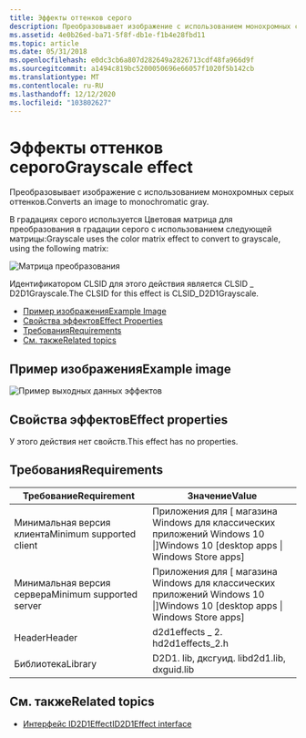 ```yaml
---
title: Эффекты оттенков серого
description: Преобразовывает изображение с использованием монохромных серых оттенков.
ms.assetid: 4e0b26ed-ba71-5f8f-db1e-f1b4e28fbd11
ms.topic: article
ms.date: 05/31/2018
ms.openlocfilehash: e0dc3cb6a807d282649a2826713cdf48fa966d9f
ms.sourcegitcommit: a1494c819bc5200050696e66057f1020f5b142cb
ms.translationtype: MT
ms.contentlocale: ru-RU
ms.lasthandoff: 12/12/2020
ms.locfileid: "103802627"
---
```

# <a name="grayscale-effect"></a><span data-ttu-id="b6293-103">Эффекты оттенков серого</span><span class="sxs-lookup"><span data-stu-id="b6293-103">Grayscale effect</span></span>

<span data-ttu-id="b6293-104">Преобразовывает изображение с использованием монохромных серых оттенков.</span><span class="sxs-lookup"><span data-stu-id="b6293-104">Converts an image to monochromatic gray.</span></span>

<span data-ttu-id="b6293-105">В градациях серого используется Цветовая матрица для преобразования в градации серого с использованием следующей матрицы:</span><span class="sxs-lookup"><span data-stu-id="b6293-105">Grayscale uses the color matrix effect to convert to grayscale, using the following matrix:</span></span>

![Матрица преобразования](images/grayscale-effect-matrix.png)

<span data-ttu-id="b6293-107">Идентификатором CLSID для этого действия является CLSID \_ D2D1Grayscale.</span><span class="sxs-lookup"><span data-stu-id="b6293-107">The CLSID for this effect is CLSID\_D2D1Grayscale.</span></span>

-   [<span data-ttu-id="b6293-108">Пример изображения</span><span class="sxs-lookup"><span data-stu-id="b6293-108">Example Image</span></span>](#example-image)
-   [<span data-ttu-id="b6293-109">Свойства эффектов</span><span class="sxs-lookup"><span data-stu-id="b6293-109">Effect Properties</span></span>](#effect-properties)
-   [<span data-ttu-id="b6293-110">Требования</span><span class="sxs-lookup"><span data-stu-id="b6293-110">Requirements</span></span>](#requirements)
-   [<span data-ttu-id="b6293-111">См. также</span><span class="sxs-lookup"><span data-stu-id="b6293-111">Related topics</span></span>](#related-topics)

## <a name="example-image"></a><span data-ttu-id="b6293-112">Пример изображения</span><span class="sxs-lookup"><span data-stu-id="b6293-112">Example image</span></span>

![Пример выходных данных эффектов](images/grayscale-effect.png)

## <a name="effect-properties"></a><span data-ttu-id="b6293-114">Свойства эффектов</span><span class="sxs-lookup"><span data-stu-id="b6293-114">Effect properties</span></span>

<span data-ttu-id="b6293-115">У этого действия нет свойств.</span><span class="sxs-lookup"><span data-stu-id="b6293-115">This effect has no properties.</span></span>

## <a name="requirements"></a><span data-ttu-id="b6293-116">Требования</span><span class="sxs-lookup"><span data-stu-id="b6293-116">Requirements</span></span>



| <span data-ttu-id="b6293-117">Требование</span><span class="sxs-lookup"><span data-stu-id="b6293-117">Requirement</span></span> | <span data-ttu-id="b6293-118">Значение</span><span class="sxs-lookup"><span data-stu-id="b6293-118">Value</span></span> |
|--------------------------|---------------------------------------------------|
| <span data-ttu-id="b6293-119">Минимальная версия клиента</span><span class="sxs-lookup"><span data-stu-id="b6293-119">Minimum supported client</span></span> | <span data-ttu-id="b6293-120">Приложения для \[ магазина Windows для классических приложений Windows 10 \|\]</span><span class="sxs-lookup"><span data-stu-id="b6293-120">Windows 10 \[desktop apps \| Windows Store apps\]</span></span> |
| <span data-ttu-id="b6293-121">Минимальная версия сервера</span><span class="sxs-lookup"><span data-stu-id="b6293-121">Minimum supported server</span></span> | <span data-ttu-id="b6293-122">Приложения для \[ магазина Windows для классических приложений Windows 10 \|\]</span><span class="sxs-lookup"><span data-stu-id="b6293-122">Windows 10 \[desktop apps \| Windows Store apps\]</span></span> |
| <span data-ttu-id="b6293-123">Header</span><span class="sxs-lookup"><span data-stu-id="b6293-123">Header</span></span>                   | <span data-ttu-id="b6293-124">d2d1effects \_ 2. h</span><span class="sxs-lookup"><span data-stu-id="b6293-124">d2d1effects\_2.h</span></span>                                  |
| <span data-ttu-id="b6293-125">Библиотека</span><span class="sxs-lookup"><span data-stu-id="b6293-125">Library</span></span>                  | <span data-ttu-id="b6293-126">D2D1. lib, дксгуид. lib</span><span class="sxs-lookup"><span data-stu-id="b6293-126">d2d1.lib, dxguid.lib</span></span>                              |


## <a name="related-topics"></a><span data-ttu-id="b6293-127">См. также</span><span class="sxs-lookup"><span data-stu-id="b6293-127">Related topics</span></span>

* [<span data-ttu-id="b6293-128">Интерфейс ID2D1Effect</span><span class="sxs-lookup"><span data-stu-id="b6293-128">ID2D1Effect interface</span></span>](/windows/desktop/api/d2d1_1/nn-d2d1_1-id2d1effect)

